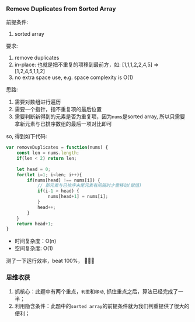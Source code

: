 ### Remove Duplicates from Sorted Array

前提条件:

1. sorted array

要求:

1. remove duplicates
2. in-place: 也就是把不重复的项移到最前方，如: [1,1,1,2,2,4,5] => [1,2,4,5,1,1,2]
3. no extra space use, e.g. space complexity is O(1)



思路:

1. 需要对数组进行遍历
2. 需要一个指针，指不重复项的最后位置
3. 需要判断新得到的元素是否为重复项，因为`nums`是sorted array, 所以只需要拿新元素与已排序数组的最后一项对比即可

so, 得到如下代码:

```javascript
var removeDuplicates = function(nums) {
    const len = nums.length;
    if(len < 2) return len;
    
    let head = 0;
    for(let i=1; i<len; i++){
        if(nums[head] !== nums[i]) {
            // 新元素与已排序末尾元素有间隔时才需移动(赋值)
            if(i-1 > head) {
                nums[head+1] = nums[i];
            }
            head++;
        }
    }
    return head+1;
}
```



- 时间复杂度：O(n)
- 空间复杂度:   O(1)

测了一下运行效率，beat 100%， 👏👏🍺



### 思维收获

1. 抓核心：此题中有两个重点，`判重`和`移动`, 抓住重点之后，算法已经完成了一半；
2. 利用隐含条件：此题中的`sorted array`的前提条件就为我们判重提供了很大的便利；













